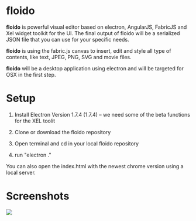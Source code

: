 # floido

**floido** is powerful visual editor based on electron, AngularJS, FabricJS and Xel widget toolkit for the UI. The final output of floido will be a serialized JSON file that you can use for your specific needs.

**floido** is using the fabric.js canvas to insert, edit and style all type of contents, like text, JPEG, PNG, SVG and movie files.

**floido** will be a desktop application using electron and will be targeted for OSX in the first step.

# Setup

1. Install Electron Version 1.7.4 (1.7.4) – we need some of the beta functions for the XEL toolit

2. Clone or download the floido repository

3. Open terminal and cd in your local floido repository

4. run "electron ."

You can also open the index.html with the newest chrome version using a local server.

# Screenshots

![]({{site.baseurl}}/https://github.com/sandor/floido/blob/master/floido.jpg)

